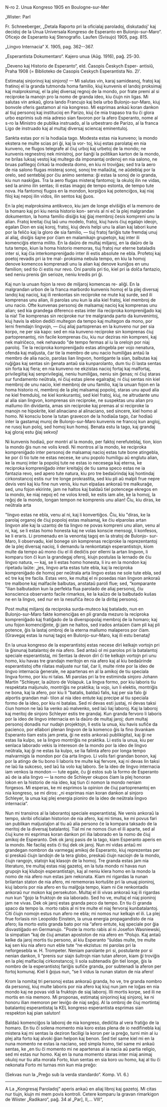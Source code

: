 N-ro 2.
Unua Kongreso 1905 en Boulogne-sur-Mer

„Wister: ParI

Fr. Schneeberger, „Detala Raporto pri la oficialaj paroladoj, diskutadoj' kaj decidoj de la Unua Universala Kongreso de Esperanto en
Bulonjo-sur-Maro“. Oficejo de Esperanto kaj Stenografio. Laufen
(Svisujo) 1905, pag. 815.

„Lingvo Internacia“ X. 1905, pag. 362--367.

„Esperantista Dokumentaro“. Kajero unua (Aŭg. 1916), paĝ. 25-30.

„Deveno kaj Historio de Esperanto“, eld. Ĉasopis Ĉeskych Esper-
antisiŭ, Praha 1908 (= Biblioteko de Casopis Ceskych Esperantista No. 2)'.

Estimataj sinjorinoj kaj sinjoroj! — Mi salutas vin, karaj samideanoj, fratoj kaj fratinoj el la granda tutmonda homa familio, kiuj kunvenis el landoj proksimaj kaj malproksimaj, el la plej diversaj regnoj de la mondo, por frate premi al si reciproke la manojn pro la nomo de granda ideo, kiu ĉiujn nin ligas. Mi salutas vin ankaŭ, glora lando Francujo kaj bela urbo Bulonjo-sur-Maro, kiuj bonvole oferis gastamon al nia kongreso. Mi esprimas ankaŭ koran dankon al tiuj personoj kaj institucioj en Parizo, kiuj ĉe mia trapaso tra tiu ĉi glora urbo esprimis sub mia adreso sian favoron por la afero Esperanto, nome al s-ro la Ministro de publika instruado, al la urbestraro de Parizo, al la franca Ligo de instruado kaj al multaj diversaj sciencaj eminentuloj.

Sankta estas por ni la hodiaŭa tago. Modesta estas nia kunveno; la mondo ekstera ne multe scias pri ĝi, kaj la vor- toj, kiuj estas parolataj en nia kunveno, ne flugos telegrafe al ĉiuj urboj kaj urbetoj de la mondo; ne kunvenis regnestroj nek ministroj, por ŝanĝi la politikan karton de la mondo, ne  brilas luksaj vestoj kaj multego da imponantaj ordenoj en nia salono, ne bruas pafilegoj ĉirkaŭ la modesta domo, en kiu ni troviĝas; sed tra la aero de nia salono flugas misteraj sonoj, sonoj tre mallaŭtaj, ne aŭdeblaj por la orelo, sed senteblaj por ĉiu animo sentema: ĝi estas la sonoj de io granda, kiu nun naskiĝas. Tra la aero flugas misteraj fantomoj; la okuloj ilin ne vidas, sed la animo ilin sentas; ili estas imagoj de tempo estonta, de tempo tute nova. Ha fantomoj flugos en la mondon, korpiĝos kaj potenciĝos, kaj niaj filoj kaj nepoj ilin vidos, ilin sentos kaj ĝuos.

En la plej malproksima antikveco, kiu jam de longe elviŝiĝis el la memoro de la homaro kaj pri kiu nenia historio kon- servis al ni eĉ la plej malgrandan dokumenton, la homa familio disiĝis kaj ĝiaj membroj ĉesis kompreni unu la alian. Fratoj kreitaj ĉiuj laŭ unu modelo, fratoj, kiuj havis ĉiuj egalajn ideojn, egalan Dion en siaj koroj, fratoj, kiuj devis helpi unu la alian kaj labori kune por la feliĉo kaj la gloro de sia familio, — tiuj fratoj fariĝis tute fremdaj unuj al aliaj, disiĝis ŝajne por ĉiam en malamikajn grupetojn, kaj inter ili komenciĝis eterna milito. En la daŭro de multaj miljaroj, en la daŭro de la tuta tempo, kiun la homa historio memoras, tiuj fratoj nur eterne bataladis inter si, kaj ĉia interkompreniĝado inter ili estis absolute ne ebla. Profetoj kaj poetoj revadis pri ia tre mal- proksima nebula tempo, en kiu la homoj denove komencos komprenadi unu la alian kaj denove kuniĝos en unu familion; sed tio ĉi estis nur revo. Oni parolis pri tio, kiel pri ia dolĉa fantazio, sed neniu prenis ĝin serioze, neniu kredis pri ĝi.

Kaj nun la unuan fojon la revo de miljaroj komencas re- aliĝi. En la malgrandan urbon de la franca marbordo kunvenis homoj el la plej diversaj landoj kaj nacioj, kaj ili renkontas sin reciproke ne mute kaj surde, sed ili komprenas unu alian, ili parolas unu kun la alia kiel fratoj, kiel membroj de unu nacio. Ofte kunvenas personoj de malsamaj nacioj kaj komprenas unu alian; sed kia grandega diferenco estas inter ilia reciproka kompreniĝado kaj la nia! Tie komprenas sin reciproke nur tre malgranda parto da kunvenintoj, kiuj havis la eblon dediĉi multegon da tempo kaj multegon da mono, por lerni fremdajn lingvojn, — ĉiuj aliaj partoprenas en la kunveno nur per sia korpo, ne per sia kapo: sed en nia kunveno reciproke sin komprenas ĉiuj partoprenantoj, nin facile komprenas ĉiu, kiu nur deziras nin kompreni, kaj nek malriĉeco, nek nehavado "de tempo fermas al iu la orelojn por niaj paroloj. Tie la reciproka kompreniĝado estas atingebla per vojo nenatura, ofenda kaj maljusta, ĉar tie la membro de unu nacio humiliĝas antaŭ la membro de alia nacio, parolas lian lingvon, hontigante la sian, balbutas kaj ruĝiĝas kaj sentas sin ĝenata antaŭ sia kunparolanto, dum tiu ĉi lasta sentas sin forta kaj fiera; en nia kunveno ne ekzistas nacioj fortaj kaj malfortaj, privilegiitaj kaj senprivilegiaj, neniu humiliĝas, neniu sin ĝenas; ni ĉiuj staras sur fundamento neŭtrala, ni ĉiuj estas plene egalrajtaj; ni ĉiuj sentas nin kiel membroj de unu nacio, kiel membroj de unu familio, kaj la unuan fojon en la homa historio ni, membroj de la plej malsamaj popoloj, staras unu apud alia ne kiel fremduloj, ne kiel konkurantoj, sed kiel fratoj, kiuj, ne altrudante unu al alia sian lingvon, komprenas sin reciproke, ne suspektas unu alian pro mallumo ilin dividanta, amas sin reciproke kaj premas al si reciproke la manojn ne hipokrite, kiel alinaciano al alinaciano, sed sincere, kiel homo al homo. Ni konsciu bone la tutan gravecon de la hodiaŭa tago, ĉar hodiaŭ inter la gastamaj muroj de Bulonjo-sur-Maro kunvenis ne francoj kun angloj, ne rusoj kun poloj, sed homoj kun homoj. Benata estu la tago, kaj grandaj kaj gloraj estu ĝiaj sekvoj!

Ni kunvenis hodiaŭ, por montri al la mondo, per faktoj nerefuteblaj, tion, kion la mondo ĝis nun ne volis kredi. Ni montros al la mondo, ke reciproka kompreniĝado inter personoj de malsamaj nacioj estas tute bone atingebla, ke por ĉi tio tute ne estas necese, ke unu popolo humiligu aŭ englutu alian, ke la muroj inter la popoloj tute ne estas io necesega kaj eterna, ke reciproka kompreniĝado inter kreitaĵoj de tiu sama speco estas ne ia fantazia revo, sed apero tute natura, kiu pro tre bedaŭrindaj kaj hontindaj cirkonstancoj estis nur tre longe prokrastita, sed kiu pli aŭ malpli frue nepre devis veni kaj kiu fine nun venis, kiu nun elpaŝas ankoraŭ tre malkuraĝe, sed, unu fojon ekirinte, jam ne haltos kaj baldaŭ tiel potencege ekregos en la mondo, ke niaj nepoj eĉ ne volos kredi, ke estis iam alie, ke la homoj, la reĝoj de la mondo, longan tempon ne komprenis unu alian! Ĉiu, kiu diras, ke neŭtrala arta

"lingvo estas ne ebla, venu al ni, kaj li konvertiĝos. Ĉiu, kiu "diras, ke la parolaj organoj de ĉiuj popoloj estas malsamaj, ke ĉiu elparolas artan lingvon alie kaj la uzantoj de tia lingvo ne povas kompreni unu alian, venu al ni, kaj, se li estas homo honesta kaj ne volas konscie mensogi, li konfesos, ke li eraris. Li promenadu en la venontaj tagoj en la stratoj de Bulonjo- sur-Maro, li observadu, kiel bonege sin komprenas reciproke la reprezentantoj de la plej diversaj nacioj, li demandu la renkontatajn esperantistojn, kiom multe da tempo aŭ mono ĉiu el ili dediĉis por ellerni la artan lingvon, li komparu tion ĉi kun la grandegaj oferoj, kiujn postulas la lernado de ĉiu lingvo natura, — kaj, se li estas homo honesta, li iru en la mondon kaj ripetadu laŭte: „jes, lingvo arta estas tute ebla, kaj la reciproka kompreniĝado de homoj per neŭtrala arta lingvo estas ne sole tute ebla, sed eĉ tre kaj tre facila. Estas vero, ke multaj el ni posedas nian lingvon ankoraŭ tre malbone kaj malfacile balbutas, anstataŭ paroli flue; sed, “komparante “ilian balbutadon kun la perfekta flua parolado de aliaj personoj, ĉiu konscienca observanto facile rimarkos, ke la kaŭzo de la balbutado kuŝas ne en la lingvo, sed nur en la nesufiĉa iteco de la diritaj personoj.

Post multaj miljaroj da reciproka surda-muteco kaj batalado, nun en Bulonjo-sur-Maro fakte komenciĝas en pli granda mezuro la reciproka kompreniĝado kaj fratiĝado de la diverspopolaj membroj de la homaro; kaj unu fojon komenciĝinte, ĝi jam ne haltos, sed irados antaŭen ĉiam pli kaj pli potence, ĝis la lastaj ombroj de la eterna mallumo malaperos por ĉiam. (Gravegaj estas la nunaj tagoj en Bulonjo-sur-Maro, kaj ili estu benataj!

En la unua kongreso de la esperantistoj estas necese diri kelkajn vortojn pri la ĝisnunaj batalantoj de nia afero. Sed antaŭ ol mi parolos pri la batalantoj speciale esperantistaj, mi Sentas la devon diri ĉi tie kelkajn vortojn pri unu homo, kiu havas tre grandajn meritojn en nia afero kaj al kiu bedaŭrinde esperantistoj ofte rilatas maljuste nur tial, ĉar li, multe rinte por la ideo de lingvo internacia ĝenerale, ne apartenas en al la amikoj de tiu speciala lingva formo, por kiu ni talas. Mi parolas pri la tre estiminda sinjoro Johann Martin "Schleyer, la aŭtoro de Volapuk. La lingva formo, por kiu laboris tiu respektata maljunulo, montriĝis ne praktika; la vojo, iun li elektis, montriĝis ne bona, kaj la afero, por kiu li "batalis, baldaŭ falis, kaj per sia falo ĝi alportis grandan mal- tilon al nia ideo entute kaj precipe al tiu speciala formo de la ideo, por kiu ni batalas. Sed ni devas esti justaj, ni devas taksi ĉiun homon ne laŭ lia venko aŭ malvenko, sed laŭ liaj laboroj. Kaj la laboroj kaj meritoj de sinjoro Schleyer estis tre grandaj. Kun granda fervoro li laboris por la ideo de lingvo internacia en la daŭro de multaj jaroj; dum multaj personoj donadis nur nudajn projektojn, li estis la unua, kiu havis sufiĉe da pacienco, por ellabori plenan lingvon de la komenco ĝis la fino (kvankam Esperanto tiam estis jam preta, ĝi ne estis ankoraŭ publikigita), kaj ĝi ne estas lia kulpo, se la lingvo montriĝis ne praktika. Li estis la unua, kiu per senlaca laborado vekis la intereson de la mondo por la ideo de lingvo neŭtrala, kaj ĝi ne estas lia kulpo, se lia falinta afero por longa tempo malvarmigis la mondon por ĉia arta lingvo. Li volis fari grandan bonon, kaj por la atingo de tiu bono li laboris tre multe kaj fervore, kaj ni devas lin taksi ne laŭ lia sukceso, sed laŭ lia volo kaj laboro. Se la ideo de lingvo internacia iam venkos la mondon — tute egale, ĉu ĝi estos sub la formo de Esperanto aŭ de ia alia lingvo — la nomo de Schleyer okupos ĉiam la plej honoran lokon en la historio de nia ideo, kaj tiun ĉi nomon la mondo neniam forgesos. Mi esperas, ke mi esprimos la opinion de ĉiuj partoprenantoj en nia kongreso, se mi diros: „ni esprimas nian koran dankon al sinjoro Schleyer, la unua kaj plej energia pioniro de la ideo de neŭtrala lingvo internacia“.

Nun mi transiros al la laborantoj speciale esperantistaj. Ne venis ankoraŭ la tempo, skribi oficialan historion de nia afero, kaj mi timas, ke mi povus fari ian publikan maljustaĵon al tiu aŭ alia persono ĉe la kompara taksado de la meritoj de la diversaj batalantoj. Tial mi ne nomos ĉiun el ili aparte, sed al ĉiuj kune mi esprimas koran dankon pri ilia laborado en la nomo de ĉiuj amikoj de Esperanto. Dek ok jaroj pasis de la tago, kiam Esperanto aperis en la mondo. Ne facilaj estis ĉi tiuj dek ok jaroj. Nun mi vidas antaŭ mi grandegan nombron da varmegaj amikoj de Esperanto, kiuj reprezentas per si preskaŭ ĉiujn landojn de la tera globo, preskaŭ ĉiujn naciojn de la mondo, ĉiujn rangojn, statojn kaj klasojn de la homoj. Tre granda estas jam nia literaturo, tre multaj estas niaj gazetoj, en la tuta mondo ni havas nun grupojn kaj klubojn esperantistajn, kaj al neniu klera homo en la mondo la nomo de nia afero nun estas jam nekonata. Kiam mi rigardas la nunan brilantan staton de nia afero, mi rememoras kortuŝite pri la unuaj pioniroj, kiuj laboris por nia afero en tiu malĝoja tempo, kiam ni ĉie renkontadis ankoraŭ nur mokon kaj persekuton. Multaj el ili vivas ankoraŭ kaj ili rigardas nun kun   "ĝojo la fruktojn de sia laborado. Sed ho ve, multaj el niaj pioniroj jam ne vivas. Dek ok jaroj estas granda peco da tempo. En tiu ĉi granda spaco da tempo la. morto rabis al ni tre multe el niaj fervoraj kunbatalantoj. Citi ĉiujn nomojn estus nun afero ne ebla; mi nomos nur kelkajn el ili. La plej frue forlasis nin Leopoldo Einstein, la unua energia propagandisto de nia afero; lia morto estis granda bato por nia “afero entute, kaj speciale por ĝia disvastiĝado en Germanujo. "Poste la morto rabis al ni Josefon Wasniewski, la simpatian “kaj de ĉiuj amatan apostolon de nia afero en “Polujo. Kaj antaŭ kelke da jaroj mortis tiu persono, al kiu Esperanto “ŝuldas multe, tre multe kaj sen kiu nia afero nun eble tute “ne ekzistus: mi parolas pri la neforgesebla w. H. Trompeter. Neniam parolante pri si, postulante por si nenian dankon, li “prenis sur siajn ŝultrojn nian tutan aferon, kiam ĝi troviĝis en la plej malfacilaj cirkonstancoj; li sola subtenadis ĝin tiel longe, ĝis la nombro de la esperantistoj fariĝis sufiĉe granda, por subtenadi la aferon per fortoj komunaj. Kiel li ĝojus nun, “se li vidus la nunan staton de nia afero!

Krom la nomitaj tri personoj estas ankoraŭ granda, ho ve, tre granda nombro da personoj, kiuj multe laboris por nia afero kaj kiuj nun jam ne loĝas en nia mondo kaj ne povas vidi la fruktojn de siaj laboroj. lIli mortis korpe, sed ili ne mortis en nia memoro. Mi proponas, estimataj sinjorinoj kaj sinjoroj, ke ni honoru ilian memoron per leviĝo de niaj seĝoj. Al la ombroj de ĉiuj mortintaj batalantoj esperantistaj la KEL kongreso esperantista esprimas sian respekton kaj pian saluton!

Baldaŭ komenciĝos la laboroj de nia kongreso, dediĉita al vera fratiĝo de la homaro. En tiu ĉi solena momento mia koro estas plena de io nedifinebla kaj mistera kaj mi sentas la deziron faciligi la koron per ia preĝo, turni min al iu plej alta forto kaj alvoki ĝian helpon kaj benon. Sed tiel same kiel mi en la nuna momento ne estas ia naciano, sed simpla homo, tiel same mi ankaŭ sentas, ke „en tiu ĉi momento mi ne apartenas al ia nacia aŭ partia religio, sed mi estas nur homo. Kaj en la nuna momento staras inter miaj animaj okuloj nur tiu alta morala Forto, kiun sentas en sia koro uu homo, kaj al tiu ĉi nekonata Forto mi turnas min kun mia preĝo:

(Sekvas nun la „Preĝo sub la verda standardo“. Komp. VI. 6.)

 ---
A La „Kongresaj Paroladoj“ aperis ankaŭ en aliaj libroj kaj gazetoj. Mi citas nur tiujn, kiujn mi mem povis kontroli. Cetere komparu la gravan rimarkigon de Wiister „Radikaro“, paĝ. 34 al „Par], II,... VIII“,

